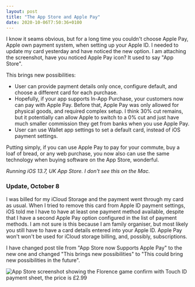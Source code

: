 ```yaml
---
layout: post
title: "The App Store and Apple Pay"
date: 2020-10-06T7:50:36+0100
---
```


I know it seams obvious, but for a long time you couldn't choose Apple Pay, Apple own payment system, when setting up your Apple ID. I needed to update my card yesterday and have noticed the new option. I am attaching the screenshot, have you noticed Apple Pay icon? It used to say "App Store". 

This brings new possibilities:

- User can provide payment details only once, configure default, and choose a different card for each purchase.
- Hopefully, if your app supports In-App Purchase, your customers now can pay with Apple Pay. Before that, Apple Pay was only allowed for physical goods, and required complex setup. I think 30% cut remains, but it potentially can allow Apple to switch to a 0% cut and just have much smaller commission they get from banks when you use Apple Pay.
- User can use Wallet app settings to set a default card, instead of iOS payment settings.

Putting simply, if you can use Apple Pay to pay for your commute, buy a loaf of bread, or any web purchase, you now also can use the same technology when buying software on the App Store, wonderful. 

_Running iOS 13.7, UK App Store. I don't see this on the Mac._

### Update, October 8

I was billed for my iCloud Storage and the payment went through my card as usual. When I tried to remove this card from Apple ID payment settings, iOS told me I have to have at least one payment method available, despite that I have a second Apple Pay option configured in the list of payment methods. I am not sure is this because I am family organiser, but most likely you still have to have a card details entered into your Apple ID. Apple Pay won't won't be used for iCloud storage billing, and, possibly, subscriptions.

I have changed post tile from "App Store now Supports Apple Pay" to the new one and changed  "This brings new possibilities" to "This could bring new possibilities in the future".

![App Store screenshot showing the Florence game confirm with Touch ID payment sheet, the price is £2.99]({{site.url}}/images/florence-apple-pay.jpeg)
